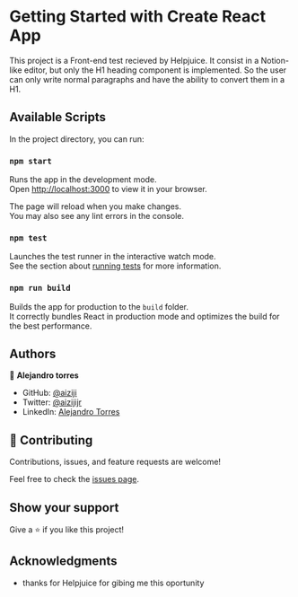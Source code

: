 # Getting Started with Create React App

This project is a Front-end test recieved by Helpjuice.
It consist in a Notion-like editor, but only the H1 heading component is implemented. So the user can only write normal paragraphs and have the ability to convert them in a H1.

## Available Scripts

In the project directory, you can run:

### `npm start`

Runs the app in the development mode.\
Open [http://localhost:3000](http://localhost:3000) to view it in your browser.

The page will reload when you make changes.\
You may also see any lint errors in the console.

### `npm test`

Launches the test runner in the interactive watch mode.\
See the section about [running tests](https://facebook.github.io/create-react-app/docs/running-tests) for more information.

### `npm run build`

Builds the app for production to the `build` folder.\
It correctly bundles React in production mode and optimizes the build for the best performance.

## Authors

👤 **Alejandro torres**

- GitHub: [@aiziji](https://github.com/aizjicod)
- Twitter: [@aizijijr](https://twitter.com/aizijijr)
- LinkedIn: [Alejandro Torres](https://www.linkedin.com/in/aiziji/)


## 🤝 Contributing

Contributions, issues, and feature requests are welcome!

Feel free to check the [issues page](https://github.com/aizjicod/helpjiuce-front-end-test/issues).

## Show your support

Give a ⭐️ if you like this project!

## Acknowledgments

- thanks for Helpjuice for gibing me this oportunity